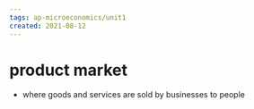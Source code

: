 ```yaml
---
tags: ap-microeconomics/unit1 
created: 2021-08-12
---
```


# product market

- where goods and services are sold by businesses to people 
